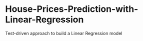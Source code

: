# House-Prices-Prediction-with-Linear-Regression
Test-driven approach to build a Linear Regression model
